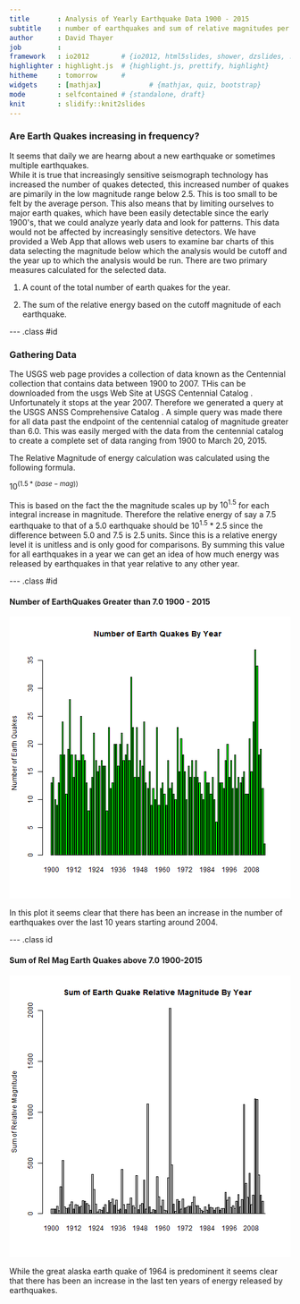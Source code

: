 ```yaml
---
title       : Analysis of Yearly Earthquake Data 1900 - 2015
subtitle    : number of earthquakes and sum of relative magnitudes per year
author      : David Thayer
job         : 
framework   : io2012        # {io2012, html5slides, shower, dzslides, ...}
highlighter : highlight.js  # {highlight.js, prettify, highlight}
hitheme     : tomorrow      # 
widgets     : [mathjax]            # {mathjax, quiz, bootstrap}
mode        : selfcontained # {standalone, draft}
knit        : slidify::knit2slides
---
```


### Are Earth Quakes increasing in frequency?
It seems that daily we are hearng about a new earthquake or sometimes multiple earthquakes.  
While it is true that increasingly sensitive seismograph technology has increased the number of quakes 
detected, this increased number of quakes are pimarily in the low magnitude range below 2.5. This is too 
small to be felt by the average person. This also means that by limiting ourselves to major earth quakes, 
which have been easily detectable since  the early 1900's, that we could analyze yearly data and look for 
patterns. This data would not be affected by increasingly sensitive detectors.  We have provided a Web App that 
allows web users to examine bar charts of this data selecting the magnitude below which the analysis would be cutoff 
and the year up to which the analysis would be run.  There are two primary measures calculated for the selected data. 

1. A count of the total number of earth quakes for the year.

2. The sum of the relative energy based on the cutoff magnitude of each earthquake.  


--- .class #id 

### Gathering Data 

The USGS web page provides a collection of data known as the Centennial collection that contains data between 1900 to 2007. THis can be downloaded from the usgs Web Site at <a link="http://earthquake.usgs.gov/data/centennial/centennial_Y2K.CAT"> USGS Centennial Catalog </a>. Unfortunately it stops at the year 2007.  Therefore we generated a query at the  <a link="http://earthquake.usgs.gov/earthquakes/search/">USGS ANSS Comprehensive Catalog </a>.  A simple query was made there for all data past the endpoint of the centennial catalog of magnitude greater than 6.0.  This was easily merged with the data from the centennial catalog to create a complete set of data ranging from 1900 to March 20, 2015.

The Relative Magnitude of energy calculation was calculated using the following formula.

$10^(1.5*(base - mag))$

This is based on the fact the the magnitude scales up by $10^1.5$ for each integral increase in magnitude. Therefore the relative energy of say a 7.5 earthquake to that of a 5.0 earthquake should be $10^1.5*2.5$ since the difference between 5.0 and 7.5 is 2.5 units.  Since this is a relative energy level it is unitless and is only good for comparisons.  By summing this value for all earthquakes in a year we can get an idea of how much energy was released by earthquakes in that year relative to any other year.

--- .class #id

#### Number of EarthQuakes Greater than 7.0 1900 - 2015
![plot of chunk unnamed-chunk-1](assets/fig/unnamed-chunk-1-1.png) 

In this plot it seems clear that there has been an increase in the number of earthquakes over the last 10 years starting around 2004.

--- .class id

#### Sum of Rel Mag Earth Quakes above 7.0 1900-2015
![plot of chunk unnamed-chunk-2](assets/fig/unnamed-chunk-2-1.png) 

While the great alaska earth quake of 1964 is predominent it seems clear that there has been an increase in the last ten years of energy released by earthquakes.
